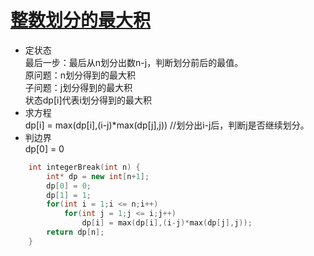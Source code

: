 # [整数划分的最大积](https://leetcode-cn.com/problems/integer-break/)
* 定状态  
最后一步：最后从n划分出数n-j，判断划分前后的最值。  
原问题：n划分得到的最大积  
子问题：j划分得到的最大积   
状态dp[i]代表i划分得到的最大积   
* 求方程  
dp[i] = max(dp[i],(i-j)*max(dp[j],j))  //划分出i-j后，判断j是否继续划分。   
* 判边界  
dp[0] = 0 

```cpp
    int integerBreak(int n) { 
        int* dp = new int[n+1];
        dp[0] = 0;
        dp[1] = 1;
        for(int i = 1;i <= n;i++)
            for(int j = 1;j <= i;j++)
                dp[i] = max(dp[i],(i-j)*max(dp[j],j));
        return dp[n];
    }
```
